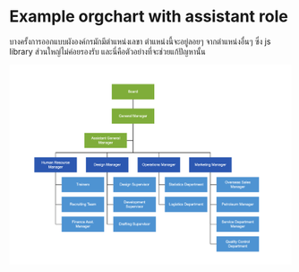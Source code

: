 # Example orgchart with assistant role

บางครั้งการออกแบบผังองค์กรมักมีตำแหน่งเลขา ตำแหน่งนี้จะอยู่ลอยๆ จากตำแหน่งอื่นๆ ซึ่ง js library ส่วนใหญ่ไม่ค่อยรองรับ และนี่คือตัวอย่างที่จะช่วยแก้ปัญหานั้น

![example-output.png](example-output.png)